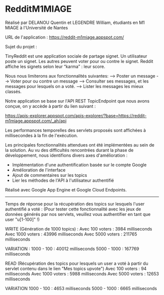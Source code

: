 # RedditM1MIAGE

Réalisé par DELANOU Quentin et LEGENDRE William, étudiants en M1 MIAGE à l'Université de Nantes

URL de l'application : https://reddit-m1miage.appspot.com/

Sujet du projet : 

TinyReddit est une application sociale de partage signet. Un utilisateur poste un signet. Les autres peuvent voter pour ou contre le signet. Reddit affiche les signets selon leur “karma” : leur score.

Nous nous limiterons aux fonctionnalités suivantes:
--> Poster un message 
--> Voter pour ou contre un message
--> Consulter ses messages, et les messages pour lesquels on a voté.
--> Lister les messages les mieux classés.

Notre application se base sur l'API REST TopicEndpoint que nous avons conçue, on y accède à partir du lien suivant :

https://apis-explorer.appspot.com/apis-explorer/?base=https://reddit-m1miage.appspot.com/_ah/api

Les performances temporelles des servlets proposés sont affichées à millisecondes à la fin de l'exécution.

Les principales fonctionnalités attendues ont été implémentées au sein de la solution. 
Au vu des difficultés rencontrées durant la phase de développement, nous identifions divers axes d'amélioration :
- Implémentation d'une authentification basée sur le compte Google
- Amélioration de l'interface
- Ajout de commentaires sur les topics
- Lier les méthodes de l'API à l'utilisateur authentifié

Réalisé avec Google App Engine et Google Cloud Endpoints.
________________________________________________________

Temps de réponse pour la récupération des topics sur lesquels l'user authentifié a voté :
(Pour tester cette fonctionnalité avec les jeux de données générés par nos servlets, veuillez vous authentifier en tant que user "u[1-100]" !)


WRITE (Génération de 1000 topics) :
Avec 100 voters : 3984 milliseconds
Avec 1000 voters : 43996 milliseconds
Avec 5000 voters : 211765 milliseconds

VARIATION :
1000 - 100 : 40012 milliseconds
5000 - 1000 : 167769 milliseconds


READ (Récupération des topics pour lesquels un user a voté à partir du servlet contenu dans le lien "Mes topics upvote")
Avec 100 voters : 94 milliseconds
Avec 1000 voters : 5988 milliseconds
Avec 5000 voters : 12653 milliseconds

VARIATION
1000 - 100 : 4653 milliseconds
5000 - 1000 : 6665 milliseconds

